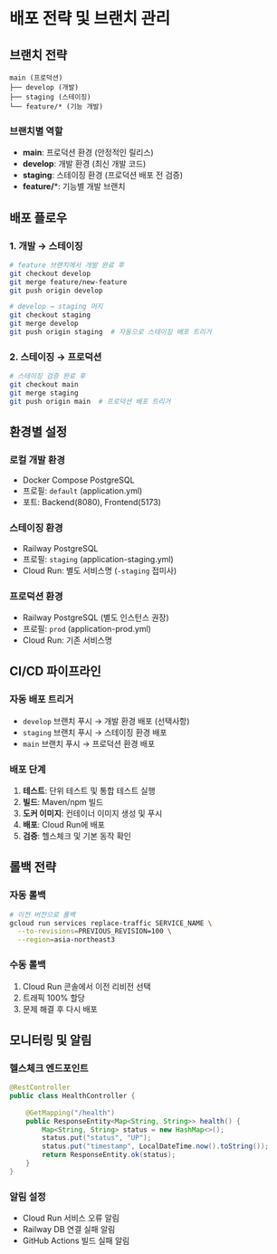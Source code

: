 # 배포 전략 및 브랜치 관리

## 브랜치 전략

```
main (프로덕션)
├── develop (개발)
├── staging (스테이징)
└── feature/* (기능 개발)
```

### 브랜치별 역할
- **main**: 프로덕션 환경 (안정적인 릴리스)
- **develop**: 개발 환경 (최신 개발 코드)
- **staging**: 스테이징 환경 (프로덕션 배포 전 검증)
- **feature/***: 기능별 개발 브랜치

## 배포 플로우

### 1. 개발 → 스테이징
```bash
# feature 브랜치에서 개발 완료 후
git checkout develop
git merge feature/new-feature
git push origin develop

# develop → staging 머지
git checkout staging
git merge develop
git push origin staging  # 자동으로 스테이징 배포 트리거
```

### 2. 스테이징 → 프로덕션
```bash
# 스테이징 검증 완료 후
git checkout main
git merge staging
git push origin main  # 프로덕션 배포 트리거
```

## 환경별 설정

### 로컬 개발 환경
- Docker Compose PostgreSQL
- 프로필: `default` (application.yml)
- 포트: Backend(8080), Frontend(5173)

### 스테이징 환경
- Railway PostgreSQL
- 프로필: `staging` (application-staging.yml)
- Cloud Run: 별도 서비스명 (`-staging` 접미사)

### 프로덕션 환경
- Railway PostgreSQL (별도 인스턴스 권장)
- 프로필: `prod` (application-prod.yml)
- Cloud Run: 기존 서비스명

## CI/CD 파이프라인

### 자동 배포 트리거
- `develop` 브랜치 푸시 → 개발 환경 배포 (선택사항)
- `staging` 브랜치 푸시 → 스테이징 환경 배포
- `main` 브랜치 푸시 → 프로덕션 환경 배포

### 배포 단계
1. **테스트**: 단위 테스트 및 통합 테스트 실행
2. **빌드**: Maven/npm 빌드
3. **도커 이미지**: 컨테이너 이미지 생성 및 푸시
4. **배포**: Cloud Run에 배포
5. **검증**: 헬스체크 및 기본 동작 확인

## 롤백 전략

### 자동 롤백
```bash
# 이전 버전으로 롤백
gcloud run services replace-traffic SERVICE_NAME \
  --to-revisions=PREVIOUS_REVISION=100 \
  --region=asia-northeast3
```

### 수동 롤백
1. Cloud Run 콘솔에서 이전 리비전 선택
2. 트래픽 100% 할당
3. 문제 해결 후 다시 배포

## 모니터링 및 알림

### 헬스체크 엔드포인트
```java
@RestController
public class HealthController {
    
    @GetMapping("/health")
    public ResponseEntity<Map<String, String>> health() {
        Map<String, String> status = new HashMap<>();
        status.put("status", "UP");
        status.put("timestamp", LocalDateTime.now().toString());
        return ResponseEntity.ok(status);
    }
}
```

### 알림 설정
- Cloud Run 서비스 오류 알림
- Railway DB 연결 실패 알림
- GitHub Actions 빌드 실패 알림